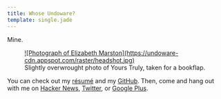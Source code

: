 ```yaml
---
title: Whose Undoware?
template: single.jade
---
```


Mine.

<figure>
<a href="/cv/"> ![Photograph of Elizabeth Marston](https://undoware-cdn.appspot.com/raster/headshot.jpg) </a>
<figcaption>Slightly overwrought photo of Yours Truly, taken for a bookflap.</figcaption>
</figure>


You can check out my [résumé](/cv/) and my [GitHub](https://www.github.com/undoware/). Then, come and hang out with me on [Hacker News](http://news.ycombinator.com), [Twitter](http://twitter.com/undoware), or [Google Plus](https://plus.google.com/101667909136924896677/posts).


